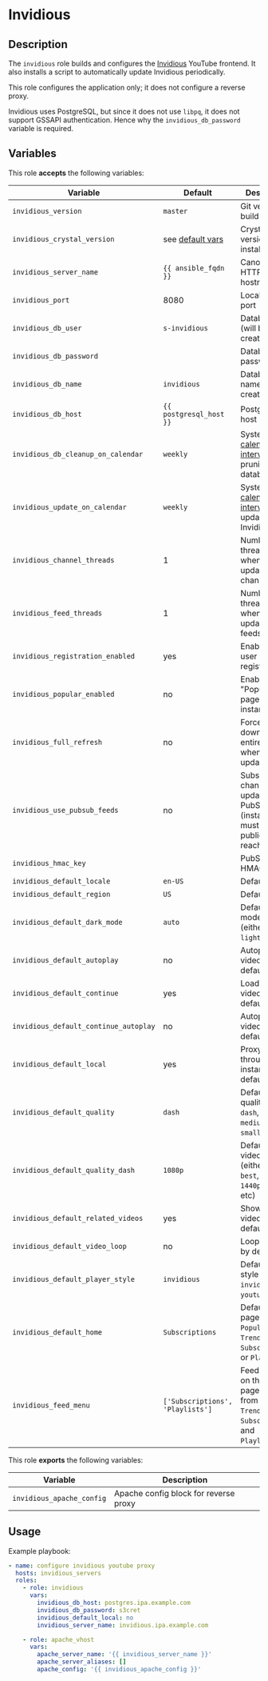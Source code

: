 Invidious
=========

Description
-----------

The `invidious` role builds and configures the [Invidious](https://invidious.io/)
YouTube frontend. It also installs a script to automatically update Invidious
periodically.

This role configures the application only; it does not configure a reverse
proxy.

Invidious uses PostgreSQL, but since it does not use `libpq`, it does not
support GSSAPI authentication. Hence why the `invidious_db_password` variable
is required.

Variables
---------

This role **accepts** the following variables:

Variable                              | Default                               | Description
--------------------------------------|---------------------------------------|------------
`invidious_version`                   | `master`                              | Git version to build
`invidious_crystal_version`           | see [default vars](defaults/main.yml) | Crystal version to install
`invidious_server_name`               | `{{ ansible_fqdn }}`                  | Canonical HTTP hostname
`invidious_port`                      | 8080                                  | Local listening port
`invidious_db_user`                   | `s-invidious`                         | Database user (will be created)
`invidious_db_password`               | &nbsp;                                | Database password
`invidious_db_name`                   | `invidious`                           | Database name (will be created)
`invidious_db_host`                   | `{{ postgresql_host }}`               | PostgreSQL host
`invidious_db_cleanup_on_calendar`    | `weekly`                              | Systemd [calendar interval](https://www.freedesktop.org/software/systemd/man/systemd.time.html#Calendar%20Events) for pruning database
`invidious_update_on_calendar`        | `weekly`                              | Systemd [calendar interval](https://www.freedesktop.org/software/systemd/man/systemd.time.html#Calendar%20Events) for updating Invidious
`invidious_channel_threads`           | 1                                     | Number of threads to use when updating channels
`invidious_feed_threads`              | 1                                     | Number of threads to use when updating RSS feeds
`invidious_registration_enabled`      | yes                                   | Enable new user registration
`invidious_popular_enabled`           | no                                    | Enable "Popular" page for this instance
`invidious_full_refresh`              | no                                    | Forcefully re-download entire channel when updating
`invidious_use_pubsub_feeds`          | no                                    | Subscribe to channel updates via PubSub (instance must be publicly reachable)
`invidious_hmac_key`                  | &nbsp;                                | PubSub HMAC key
`invidious_default_locale`            | `en-US`                               | Default locale
`invidious_default_region`            | `US`                                  | Default region
`invidious_default_dark_mode`         | `auto`                                | Default dark mode setting (either `dark`, `light`, or `auto`)
`invidious_default_autoplay`          | no                                    | Autoplay videos by default
`invidious_default_continue`          | yes                                   | Load next video by default
`invidious_default_continue_autoplay` | no                                    | Autoplay next video by default
`invidious_default_local`             | yes                                   | Proxy videos through instance by default
`invidious_default_quality`           | `dash`                                | Default video quality (either `dash`, `hd720`, `medium`, or `small`)
`invidious_default_quality_dash`      | `1080p`                               | Default `dash` video quality (either `auto`, `best`, `worst`, `1440p`, `1080p`, etc)
`invidious_default_related_videos`    | yes                                   | Show related videos by default
`invidious_default_video_loop`        | no                                    | Loop videos by default
`invidious_default_player_style`      | `invidious`                           | Default player style (either `invidious` or `youtube`)
`invidious_default_home`              | `Subscriptions`                       | Default home page (either `Popular`, `Trending`, `Subscriptions`, or `Playlists`)
`invidious_feed_menu`                 | `['Subscriptions', 'Playlists']`      | Feeds to show on the home page (choose from `Popular`, `Trending`, `Subscriptions`, and `Playlists`)


This role **exports** the following variables:

Variable                  | Description
--------------------------|------------
`invidious_apache_config` | Apache config block for reverse proxy

Usage
-----

Example playbook:

````yaml
- name: configure invidious youtube proxy
  hosts: invidious_servers
  roles:
    - role: invidious
      vars:
        invidious_db_host: postgres.ipa.example.com
        invidious_db_password: s3cret
        invidious_default_local: no
        invidious_server_name: invidious.ipa.example.com

    - role: apache_vhost
      vars:
        apache_server_name: '{{ invidious_server_name }}'
        apache_server_aliases: []
        apache_config: '{{ invidious_apache_config }}'
````
